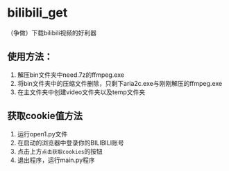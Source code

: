 # bilibili_get
（争做）下载bilibili视频的好利器

## 使用方法：
1. 解压bin文件夹中need.7z的ffmpeg.exe
2. 将bin文件夹中的压缩文件删除，只剩下aria2c.exe与刚刚解压的ffmpeg.exe
3. 在主文件夹中创建video文件夹以及temp文件夹

## 获取cookie值方法
1. 运行open1.py文件
2. 在启动的浏览器中登录你的BILIBILI账号
3. 点击上方`点击获取cookies`的按钮
4. 退出程序，运行main.py程序
